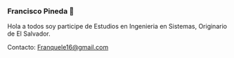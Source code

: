 ### Francisco Pineda  👋

Hola a todos soy participe de Estudios en Ingenieria en Sistemas, Originario de El Salvador.

Contacto: Franquele16@gmail.com

<!--
**Franquele/Franquele** is a ✨ _special_ ✨ repository because its `README.md` (this file) appears on your GitHub profile.


Que viva la programación!

